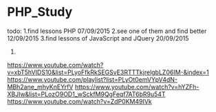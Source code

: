 # PHP_Study
todo:
1.find lessons PHP 07/09/2015
2.see one of them and find better 12/09/2015
3.find lessons of JavaScript and JQuery 20/09/2015

1)
https://www.youtube.com/watch?v=xbT5hVIDS10&list=PLyoFfkRkSEGSvE3RTTTkjrelgbLZ06IM-&index=1
https://www.youtube.com/playlist?list=PLyOt0emVYpV4dN-MBh2ane_mhyKnEYrfV
https://www.youtube.com/watch?v=hYZFh-XBJIw&list=PLozO9OD1_wSckfM9QgFeqf7AT6bR9u54T
https://www.youtube.com/watch?v=ZdP0KM49IVk
